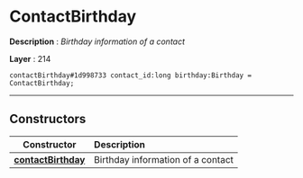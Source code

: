 # ContactBirthday

**Description** : *Birthday information of a contact*

**Layer** : 214

```tl
contactBirthday#1d998733 contact_id:long birthday:Birthday = ContactBirthday;
```

---

## Constructors

| Constructor | Description |
| :---: | :--- |
| [**contactBirthday**](constructor/contactBirthday) | Birthday information of a contact |